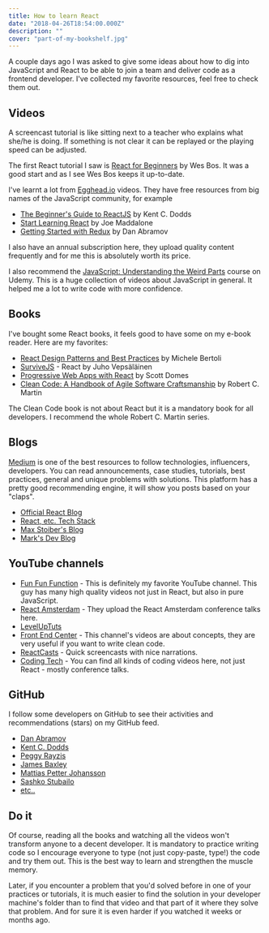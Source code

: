 ```yaml
---
title: How to learn React
date: "2018-04-26T18:54:00.000Z"
description: ""
cover: "part-of-my-bookshelf.jpg"
---
```


A couple days ago I was asked to give some ideas about how to dig into JavaScript and React to be able to join a team and deliver code as a frontend developer. I've collected my favorite resources, feel free to check them out.

## Videos

A screencast tutorial is like sitting next to a teacher who explains what she/he is doing. If something is not clear it can be replayed or the playing speed can be adjusted.

The first React tutorial I saw is [React for Beginners](https://reactforbeginners.com/) by Wes Bos. It was a good start and as I see Wes Bos keeps it up-to-date.

I've learnt a lot from [Egghead.io](https://egghead.io/?rc=kkns8a) videos. They have free resources from big names of the JavaScript community, for example

* [The Beginner's Guide to ReactJS](https://egghead.io/courses/the-beginner-s-guide-to-reactjs) by Kent C. Dodds
* [Start Learning React](https://egghead.io/courses/start-learning-react) by Joe Maddalone
* [Getting Started with Redux](https://egghead.io/courses/getting-started-with-redux) by Dan Abramov

I also have an annual subscription here, they upload quality content frequently and for me this is absolutely worth its price.

I also recommend the [JavaScript: Understanding the Weird Parts](https://www.udemy.com/understand-javascript/) course on Udemy. This is a huge collection of videos about JavaScript in general. It helped me a lot to write code with more confidence.

## Books

I've bought some React books, it feels good to have some on my e-book reader. Here are my favorites:

* [React Design Patterns and Best Practices](https://www.packtpub.com/web-development/react-design-patterns-and-best-practices) by Michele Bertoli
* [SurviveJS](https://leanpub.com/survivejs-react) - React by Juho Vepsäläinen
* [Progressive Web Apps with React](https://www.packtpub.com/web-development/progressive-web-apps-react) by Scott Domes
* [Clean Code: A Handbook of Agile Software Craftsmanship](https://www.amazon.com/Clean-Code-Handbook-Software-Craftsmanship-ebook/dp/B001GSTOAM) by Robert C. Martin

The Clean Code book is not about React but it is a mandatory book for all developers. I recommend the whole Robert C. Martin series.

## Blogs

[Medium](https://medium.com/) is one of the best resources to follow technologies, influencers, developers. You can read announcements, case studies, tutorials, best practices, general and unique problems with solutions. This platform has a pretty good recommending engine, it will show you posts based on your "claps".

* [Official React Blog](https://reactjs.org/blog)
* [React, etc. Tech Stack](https://react-etc.net/)
* [Max Stoiber's Blog](https://mxstbr.blog/)
* [Mark's Dev Blog](http://blog.isquaredsoftware.com/)

## YouTube channels

* [Fun Fun Function](https://www.youtube.com/channel/UCO1cgjhGzsSYb1rsB4bFe4Q) - This is definitely my favorite YouTube channel. This guy has many high quality videos not just in React, but also in pure JavaScript.
* [React Amsterdam](https://www.youtube.com/channel/UCsFrt8oKNYXGspSlX9u6uXw) - They upload the React Amsterdam conference talks here.
* [LevelUpTuts](https://www.youtube.com/channel/UCyU5wkjgQYGRB0hIHMwm2Sg)
* [Front End Center](https://www.youtube.com/channel/UCbxzdZTDn4YB4Z-ukch2ivw) - This channel's videos are about concepts, they are very useful if you want to write clean code.
* [ReactCasts](https://www.youtube.com/channel/UCbxzdZTDn4YB4Z-ukch2ivw) - Quick screencasts with nice narrations.
* [Coding Tech](https://www.youtube.com/channel/UCtxCXg-UvSnTKPOzLH4wJaQ) - You can find all kinds of coding videos here, not just React - mostly conference talks.

## GitHub

I follow some developers on GitHub to see their activities and recommendations (stars) on my GitHub feed.

* [Dan Abramov](https://github.com/gaearon)
* [Kent C. Dodds](https://github.com/kentcdodds)
* [Peggy Rayzis](https://github.com/peggyrayzis)
* [James Baxley](https://github.com/jbaxleyiii)
* [Mattias Petter Johansson](https://github.com/mpj)
* [Sashko Stubailo](https://github.com/stubailo)
* [etc..](https://github.com/nandito?tab=following)

## Do it

Of course, reading all the books and watching all the videos won't transform anyone to a decent developer. It is mandatory to practice writing code so I encourage everyone to type (not just copy-paste, type!) the code and try them out. This is the best way to learn and strengthen the muscle memory.

Later, if you encounter a problem that you'd solved before in one of your practices or tutorials, it is much easier to find the solution in your developer machine's folder than to find that video and that part of it where they solve that problem. And for sure it is even harder if you watched it weeks or months ago.
